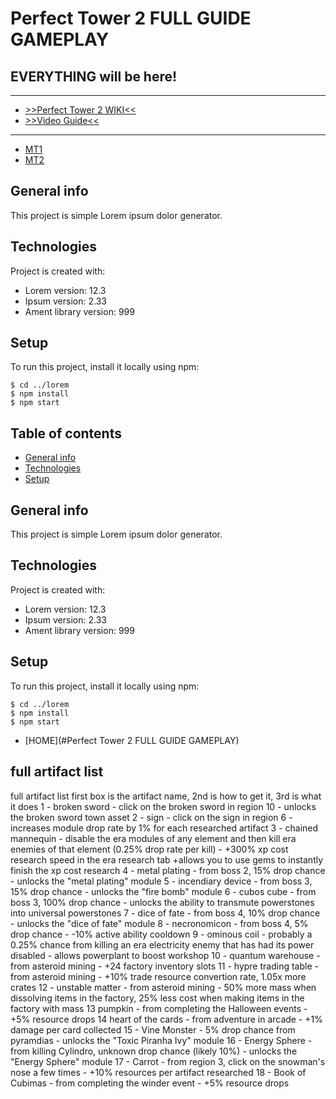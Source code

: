 # Perfect Tower 2 FULL GUIDE GAMEPLAY
## EVERYTHING will be here!

____
* [>>Perfect Tower 2 WIKI<<](https://www.perfecttower2.com/wiki/Main_Page)
* [>>Video Guide<<](https://www.perfecttower2.com/wiki/Main_Page)
____


* [MT1](#MT1)
* [MT2](#MT2)

## General info
This project is simple Lorem ipsum dolor generator.
	
## Technologies
Project is created with:
* Lorem version: 12.3
* Ipsum version: 2.33
* Ament library version: 999
	
## Setup
To run this project, install it locally using npm:

```
$ cd ../lorem
$ npm install
$ npm start
```
## Table of contents
* [General info](#general-info)
* [Technologies](#technologies)
* [Setup](#setup)

## General info
This project is simple Lorem ipsum dolor generator.
	
## Technologies
Project is created with:
* Lorem version: 12.3
* Ipsum version: 2.33
* Ament library version: 999
	
## Setup
To run this project, install it locally using npm:

```
$ cd ../lorem
$ npm install
$ npm start
```

* [HOME](#Perfect Tower 2 FULL GUIDE GAMEPLAY)
## full artifact list
full artifact list
first box is the artifact name, 2nd is how to get it, 3rd is what it does
1 - broken sword - click on the broken sword in region 10 - unlocks the broken sword town asset
2 -  sign -  click on the sign in region 6 - increases module drop rate by 1% for each researched artifact 
3 - chained mannequin - disable the era modules of any element and then kill era enemies of that element (0.25% drop rate per kill) - +300% xp cost research speed in the era research tab +allows you to use gems to instantly finish the xp cost research 
4 - metal plating - from boss 2, 15% drop chance - unlocks the "metal plating" module
5 - incendiary device - from boss 3, 15% drop chance - unlocks the "fire bomb" module 
6 - cubos cube - from boss 3, 100% drop chance - unlocks the ability to transmute powerstones into universal powerstones
7 - dice of fate - from boss 4, 10% drop chance - unlocks the "dice of fate" module
8 - necronomicon - from boss 4, 5% drop chance - -10% active ability cooldown
9 - ominous coil - probably a 0.25% chance from killing an era electricity enemy that has had its power disabled - allows powerplant to boost workshop
10 - quantum warehouse - from asteroid mining - +24 factory inventory slots
11 - hypre trading table - from asteroid mining - +10% trade resource convertion rate, 1.05x more crates 
12 - unstable matter - from asteroid mining - 50% more mass when dissolving items in the factory, 25% less cost when making items in the factory with mass
13 pumpkin  - from completing the Halloween events -  +5% resource drops
14 heart of the cards - from adventure in arcade - +1% damage per card collected
15 - Vine Monster - 5% drop chance from pyramdias - unlocks the "Toxic Piranha Ivy" module
16 - Energy Sphere - from killing Cylindro, unknown drop chance (likely 10%) - unlocks the "Energy Sphere" module
17 - Carrot - from region 3, click on the snowman's nose a few times - +10% resources per artifact researched
18 - Book of Cubimas  - from completing the winder event - +5% resource drops
